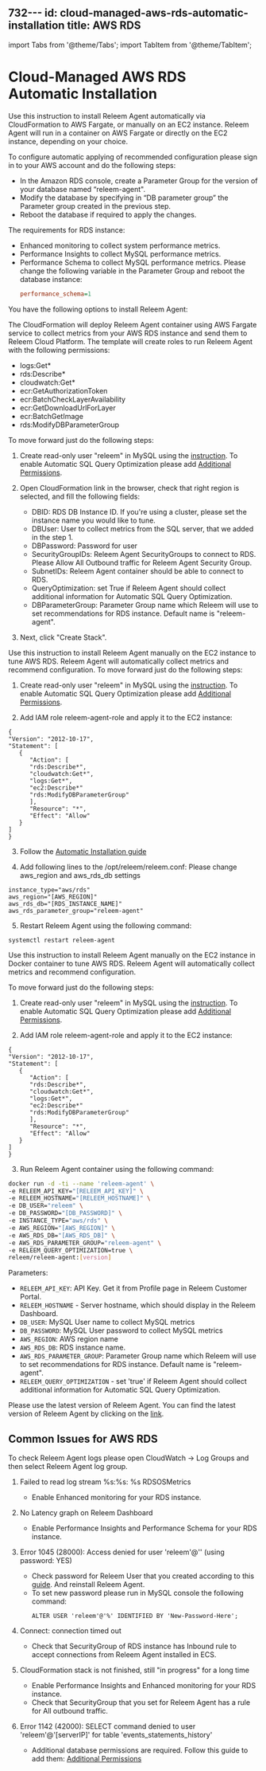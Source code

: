 732---
id: cloud-managed-aws-rds-automatic-installation
title: AWS RDS
---
import Tabs from '@theme/Tabs';
import TabItem from '@theme/TabItem';

# Cloud-Managed AWS RDS Automatic Installation


Use this instruction to install Releem Agent automatically via CloudFormation to AWS Fargate, or manually on an EC2 instance. Releem Agent will run in a container on AWS Fargate or directly on the EC2 instance, depending on your choice.

To configure automatic applying of recommended configuration please sign in to your AWS account and do the following steps:
   - In the Amazon RDS console, create a Parameter Group for the version of your database named “releem-agent".
   - Modify the database by specifying in “DB parameter group” the Parameter group created in the previous step.
   - Reboot the database if required to apply the changes.
     
The requirements for RDS instance:
- Enhanced monitoring to collect system performance metrics.
- Performance Insights to collect MySQL performance metrics.
- Performance Schema to collect MySQL performance metrics. Please change the following variable in the Parameter Group and reboot the database instance:
   ```ini
   performance_schema=1
   ```

You have the following options to install Releem Agent:

<Tabs>
  <TabItem value="cloudformation" label="CloudFormation" default>

   The CloudFormation will deploy Releem Agent container using AWS Fargate service to collect metrics from your AWS RDS instance and send them to Releem Cloud Platform. The template will create roles to run Releem Agent with the following permissions:
   - logs:Get*
   - rds:Describe*
   - cloudwatch:Get*
   - ecr:GetAuthorizationToken
   - ecr:BatchCheckLayerAvailability
   - ecr:GetDownloadUrlForLayer
   - ecr:BatchGetImage
   - rds:ModifyDBParameterGroup

   To move forward just do the following steps:
   1. Create read-only user "releem" in MySQL using the [instruction](/releem-agent/mysql-permissions). To enable Automatic SQL Query Optimization please add [Additional Permissions](/releem-agent/mysql-permissions#additional-database-permissions-required).

   2. Open CloudFormation link in the browser, check that right region is selected, and fill the following fields:
      - DBID: RDS DB Instance ID. If you're using a cluster, please set the instance name you would like to tune.
      - DBUser: User to collect metrics from the SQL server, that we added in the step 1.
      - DBPassword: Password for user
      - SecurityGroupIDs: Releem Agent SecurityGroups to connect to RDS. Please Allow All Outbound traffic for Releem Agent Security Group.
      - SubnetIDs: Releem Agent container should be able to connect to RDS.
      - QueryOptimization: set True if Releem Agent should collect additional information for Automatic SQL Query Optimization.
      - DBParameterGroup: Parameter Group name which Releem will use to set recommendations for RDS instance. Default name is "releem-agent".

   3. Next, click "Create Stack".

  </TabItem>
  <TabItem value="ec2" label="EC2">

   Use this instruction to install Releem Agent manually on the EC2 instance to tune AWS RDS. Releem Agent will automatically collect metrics and recommend configuration.
   To move forward just do the following steps:
   1. Create read-only user "releem" in MySQL using the [instruction](/releem-agent/mysql-permissions). To enable Automatic SQL Query Optimization please add [Additional Permissions](/releem-agent/mysql-permissions#additional-database-permissions-required).

   2. Add IAM role releem-agent-role and apply it to the EC2 instance:
   ```
   { 
   "Version": "2012-10-17", 
   "Statement": [ 
      { 
         "Action": [ 
         "rds:Describe*", 
         "cloudwatch:Get*", 
         "logs:Get*", 
         "ec2:Describe*"
         "rds:ModifyDBParameterGroup"
         ], 
         "Resource": "*", 
         "Effect": "Allow" 
      } 
   ] 
   }
   ```
   3. Follow the [Automatic Installation guide](/releem-agent/installation-guides/self-managed-servers-automatic-installation)

   4. Add following lines to the /opt/releem/releem.conf:
   Please change aws_region and aws_rds_db settings
   ```
   instance_type="aws/rds"
   aws_region="[AWS_REGION]"
   aws_rds_db="[RDS_INSTANCE_NAME]"
   aws_rds_parameter_group="releem-agent"
   ```
   5. Restart Releem Agent using the following command:
   ```
   systemctl restart releem-agent
   ```

  </TabItem>
  <TabItem value="docker" label="EC2 Docker">
   Use this instruction to install Releem Agent manually on the EC2 instance in Docker container to tune AWS RDS. Releem Agent will automatically collect metrics and recommend configuration.
   
   To move forward just do the following steps:
   1. Create read-only user "releem" in MySQL using the [instruction](/releem-agent/mysql-permissions). To enable Automatic SQL Query Optimization please add [Additional Permissions](/releem-agent/mysql-permissions#additional-database-permissions-required).

   2. Add IAM role releem-agent-role and apply it to the EC2 instance:
   ```
   { 
   "Version": "2012-10-17", 
   "Statement": [ 
      { 
         "Action": [ 
         "rds:Describe*", 
         "cloudwatch:Get*", 
         "logs:Get*", 
         "ec2:Describe*"
         "rds:ModifyDBParameterGroup"
         ], 
         "Resource": "*", 
         "Effect": "Allow" 
      } 
   ] 
   }
   ```

   3. Run Releem Agent container using the following command:
   ```bash
   docker run -d -ti --name 'releem-agent' \
   -e RELEEM_API_KEY="[RELEEM_API_KEY]" \
   -e RELEEM_HOSTNAME="[RELEEM_HOSTNAME]" \
   -e DB_USER="releem" \
   -e DB_PASSWORD="[DB_PASSWORD]" \
   -e INSTANCE_TYPE="aws/rds" \
   -e AWS_REGION="[AWS_REGION]" \
   -e AWS_RDS_DB="[AWS_RDS_DB]" \
   -e AWS_RDS_PARAMETER_GROUP="releem-agent" \
   -e RELEEM_QUERY_OPTIMIZATION=true \
   releem/releem-agent:[version]
   ```

   Parameters:
   - `RELEEM_API_KEY`: API Key. Get it from Profile page in Releem Customer Portal.   
   - `RELEEM_HOSTNAME` - Server hostname, which should display in the Releem Dashboard.
   - `DB_USER`: MySQL User name to collect MySQL metrics
   - `DB_PASSWORD`: MySQL User password to collect MySQL metrics
   - `AWS_REGION`: AWS region name
   - `AWS_RDS_DB`: RDS instance name.    
   - `AWS_RDS_PARAMETER_GROUP`: Parameter Group name which Releem will use to set recommendations for RDS instance. Default name is "releem-agent".
   - `RELEEM_QUERY_OPTIMIZATION` - set 'true' if Releem Agent should collect additional information for Automatic SQL Query Optimization.

   Please use the latest version of Releem Agent. You can find the latest version of Releem Agent by clicking on the [link](https://hub.docker.com/r/releem/releem-agent/tags).

  </TabItem>
</Tabs>


## Common Issues for AWS RDS

To check Releem Agent logs please open CloudWatch -> Log Groups and then select Releem Agent log group.

1. Failed to read log stream %s:%s: %s RDSOSMetrics
   - Enable Enhanced monitoring for your RDS instance.

2. No Latency graph on Releem Dashboard
   - Enable Performance Insights and Performance Schema for your RDS instance.

3. Error 1045 (28000): Access denied for user 'releem'@'' (using password: YES)
   - Check password for Releem User that you created according to this [guide](/releem-agent/mysql-permissions). And reinstall Releem Agent.
   - To set new password please run in MySQL console the following command:
     ```
     ALTER USER 'releem'@'%' IDENTIFIED BY 'New-Password-Here';
     ```

4. Connect: connection timed out
   - Check that SecurityGroup of RDS instance has Inbound rule to accept connections from Releem Agent installed in ECS.

5. CloudFormation stack is not finished, still "in progress" for a long time
   - Enable Performance Insights and Enhanced monitoring for your RDS instance.
   - Check that SecurityGroup that you set for Releem Agent has a rule for All outbound traffic.

6. Error 1142 (42000): SELECT command denied to user 'releem'@'[serverIP]' for table 'events_statements_history'
   - Additional database permissions are required. Follow this guide to add them: [Additional Permissions](/releem-agent/mysql-permissions#additional-database-permissions-required)
